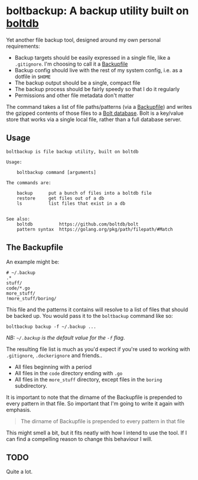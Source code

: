 # boltbackup: A backup utility built on [boltdb][boltdb_gh]

Yet another file backup tool, designed around my own personal requirements:

- Backup targets should be easily expressed in a single file, like a `.gitignore`. I'm choosing to call it a [Backupfile](#the-backupfile)
- Backup config should live with the rest of my system config, i.e. as a dotfile in `$HOME`
- The backup output should be a single, compact file
- The backup process should be fairly speedy so that I do it regularly
- Permissions and other file metadata don't matter

The command takes a list of file paths/patterns (via a [Backupfile](#the-backupfile)) and writes the gzipped contents of those files to a [Bolt database][boltdb_gh]. Bolt is a key/value store that works via a single local file, rather than a full database server. 

## Usage

```
boltbackup is file backup utility, built on boltdb

Usage:

	boltbackup command [arguments]

The commands are:

	backup      put a bunch of files into a boltdb file
	restore     get files out of a db
	ls          list files that exist in a db


See also:
	boltdb          https://github.com/boltdb/bolt
	pattern syntax  https://golang.org/pkg/path/filepath/#Match

```

## The Backupfile

An example might be:

```
# ~/.backup
.*
stuff/
code/*.go
more_stuff/
!more_stuff/boring/
```

This file and the patterns it contains will resolve to a list of files that should be backed up. You would pass it to the `boltbackup` command like so:

```
boltbackup backup -f ~/.backup ...
```

*NB: `~/.backup` is the default value for the `-f` flag*. 

The resulting file list is much as you'd expect if you're used to working with `.gitignore`, `.dockerignore` and friends..

- All files beginning with a period
- All files in the `code` directory ending with `.go`
- All files in the `more_stuff` directory, except files in the `boring` subdirectory.

It is important to note that the dirname of the Backupfile is prepended to every pattern in that file. So important that I'm going to write it again with emphasis. 

> The dirname of Backupfile is prepended to every pattern in that file

This might smell a bit, but it fits neatly with how I intend to use the tool. If I can find a compelling reason to change this behaviour I will. 

## TODO

Quite a lot. 


[boltdb_gh]: https://github.com/boltdb/bolt

